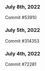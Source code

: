 ### July 8th, 2022

Commit #53910

### July 5th, 2022

Commit #314353


### July 4th, 2022

Commit #72281
